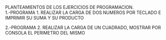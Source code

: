 PLANTEAMIENTOS DE LOS EJERCICIOS DE PROGRAMACION. <BR>
1.-PROGRAMA 1.
REALIZAR LA CARGA DE DOS NUMEROS POR TECLADO E IMPRIMIR SU SUMA Y SU PRODUCTO

2.-PROGRAMA 2.
REALIZAR LA CARGA DE UN CUADRADO, MOSTRAR POR CONSOLA EL PERIMETRO DEL MISMO
